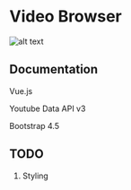 # Video Browser
![alt text](https://github.com/liz-peng/vue-video-browser/blob/master/vue-video-browser/demo/vue-video-browser.gif "video browser") 

## Documentation
Vue.js

Youtube Data API v3

Bootstrap 4.5

## TODO
1. Styling
